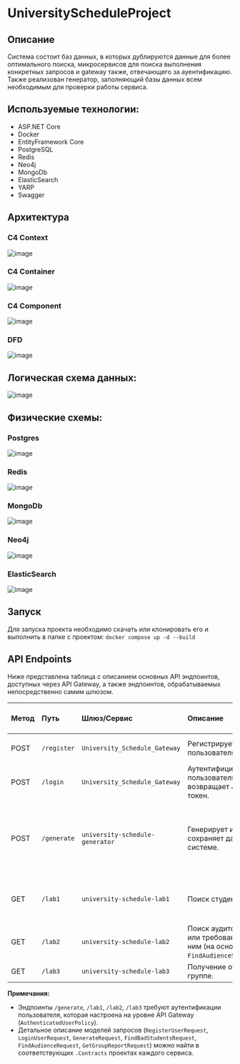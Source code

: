 # UniversityScheduleProject
## Описание
Система состоит баз данных, в которых дублируются данные для более оптимального поиска, микросервисов для поиска выполнения конкретных запросов и gateway также, отвечающего за ауентификацию.
Также реализован генератор, заполняющий базы данных всем необходимым для проверки работы сервиса.
## Используемые технологии: 
*  ASP.NET Core
*  Docker
*  EntityFramework Core
*  PostgreSQL
*  Redis
*  Neo4j
*  MongoDb
*  ElasticSearch
*  YARP
* Swagger
  
## Архитектура
### C4 Context
![image](https://github.com/user-attachments/assets/6f06caae-4dbb-45db-90f7-4a5ab323385f)
### C4 Container
![image](https://github.com/user-attachments/assets/8b792b52-1417-4983-bebd-7ed9982284ae)
### C4 Component
![image](https://github.com/user-attachments/assets/4715eccf-f880-44fc-ba10-758838eac517)
### DFD
![image](https://github.com/user-attachments/assets/24d89f66-1950-4637-afb9-c238fb50f2bc)


## Логическая схема данных:
![image](https://github.com/user-attachments/assets/e0793619-1d0b-4b30-acdd-a4d37059efaf)

## Физические схемы:
### Postgres
![image](https://github.com/user-attachments/assets/af149eb2-4ff2-4122-9ac5-e56babf57402)
### Redis
![image](https://github.com/user-attachments/assets/ef2f896d-7129-4889-a7e8-996eb3ecbff5)
### MongoDb
![image](https://github.com/user-attachments/assets/82958844-4d75-46c9-9eb8-213b2d9b6561)
### Neo4j
![image](https://github.com/user-attachments/assets/edca66df-2bcb-45f1-9d83-b88ab15eda84)
### ElasticSearch
![image](https://github.com/user-attachments/assets/f0fb795c-cc20-4096-a508-50d5ad339a1b)


## Запуск
Для запуска проекта необходимо скачать или клонировать его и выполнить в папке с проектом:
 ```docker compose up -d --build```


## API Endpoints

Ниже представлена таблица с описанием основных API эндпоинтов, доступных через API Gateway, а также эндпоинтов, обрабатываемых непосредственно самим шлюзом.

| Метод | Путь        | Шлюз/Сервис                      | Описание                                                                                                     | Входные данные (тип)                                                                                                                               | Политика Авторизации (на шлюзе) |
| :---- | :---------- | :------------------------------- | :----------------------------------------------------------------------------------------------------------- | :------------------------------------------------------------------------------------------------------------------------------------------------- | :---------------------------- |
| POST  | `/register` | `University_Schedule_Gateway`    | Регистрирует нового пользователя.                                                                              | Тело: `Name` (string), `Password` (string) (`RegisterUserRequest`)                                                                              | -                             |
| POST  | `/login`    | `University_Schedule_Gateway`    | Аутентифицирует пользователя, возвращает JWT токен.                                                          | Тело: `Name` (string), `Password` (string) (`LoginUserRequest`)                                                                                 | -                             |
| POST  | `/generate` | `university-schedule-generator`  | Генерирует и сохраняет данные в системе.                                                                     | Тело: `SpecialtiesCount` (int), `UniversityCount` (int), `InstitutionCount` (int), `DepartmentCount` (int), `GroupCount` (int), `StudentCount` (int), `CourseCount` (int) (`GenerateRequest`) | `AuthenticatedUserPolicy`     |
| GET   | `/lab1`     | `university-schedule-lab1`       | Поиск студентов.                                                                                             | Query: `SearchText` (string?), `StartDate` (DateTime?), `EndDate` (DateTime?) (`FindBadStudentsRequest`)                                       | `AuthenticatedUserPolicy`     |
| GET   | `/lab2`     | `university-schedule-lab2`       | Поиск аудиторий или требований к ним (на основе `FindAudienceService`).                                      | Query: `CourseName` (string), `Year` (int) (`FindAudienceRequest`)                                                                                 | `AuthenticatedUserPolicy`     |
| GET   | `/lab3`     | `university-schedule-lab3`       | Получение отчета по группе.                                                                                  | Query: `GroupName` (string) (`GetGroupReportRequest`)                                                                                            | `AuthenticatedUserPolicy`     |

**Примечания:**

*   Эндпоинты `/generate`, `/lab1`, `/lab2`, `/lab3` требуют аутентификации пользователя, которая настроена на уровне API Gateway (`AuthenticatedUserPolicy`).
*   Детальное описание моделей запросов (`RegisterUserRequest`, `LoginUserRequest`, `GenerateRequest`, `FindBadStudentsRequest`, `FindAudienceRequest`, `GetGroupReportRequest`) можно найти в соответствующих `.Contracts` проектах каждого сервиса.
 


